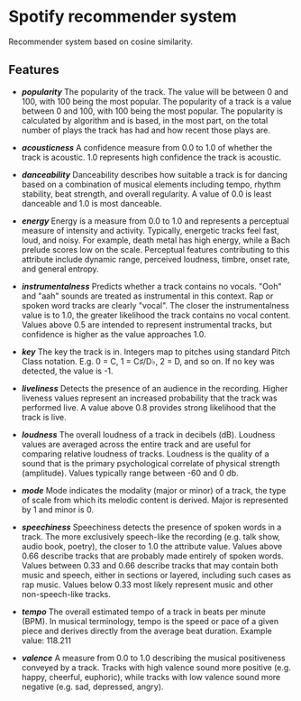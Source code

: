 # Spotify recommender system

Recommender system based on cosine similarity.
## Features


+  ***popularity*** The popularity of the track. The value will be between 0 and 100, with 100 being the most popular.
   The popularity of a track is a value between 0 and 100, with 100 being the most popular. The popularity is calculated by algorithm and is based, in the most part, on the total number of plays the track has had and how recent those plays are. 

+ ***acousticness*** A confidence measure from 0.0 to 1.0 of whether the track is acoustic. 1.0 represents high confidence the track is acoustic.
+  ***danceability*** Danceability describes how suitable a track is for dancing based on a combination of musical elements including tempo, rhythm stability, beat strength, and overall regularity. A value of 0.0 is least danceable and 1.0 is most danceable.
+  ***energy*** Energy is a measure from 0.0 to 1.0 and represents a perceptual measure of intensity and activity. Typically, energetic tracks feel fast, loud, and noisy. For example, death metal has high energy, while a Bach prelude scores low on the scale. Perceptual features contributing to this attribute include dynamic range, perceived loudness, timbre, onset rate, and general entropy.
+ ***instrumentalness*** Predicts whether a track contains no vocals. "Ooh" and "aah" sounds are treated as instrumental in this context. Rap or spoken word tracks are clearly "vocal". The closer the instrumentalness value is to 1.0, the greater likelihood the track contains no vocal content. Values above 0.5 are intended to represent instrumental tracks, but confidence is higher as the value approaches 1.0.
+  ***key*** The key the track is in. Integers map to pitches using standard Pitch Class notation. E.g. 0 = C, 1 = C♯/D♭, 2 = D, and so on. If no key was detected, the value is -1.
+  ***liveliness*** Detects the presence of an audience in the recording. Higher liveness values represent an increased probability that the track was performed live. A value above 0.8 provides strong likelihood that the track is live.
+ ***loudness*** The overall loudness of a track in decibels (dB). Loudness values are averaged across the entire track and are useful for comparing relative loudness of tracks. Loudness is the quality of a sound that is the primary psychological correlate of physical strength (amplitude). Values typically range between -60 and 0 db.
+ ***mode*** Mode indicates the modality (major or minor) of a track, the type of scale from which its melodic content is derived. Major is represented by 1 and minor is 0.
+  ***speechiness*** Speechiness detects the presence of spoken words in a track. The more exclusively speech-like the recording (e.g. talk show, audio book, poetry), the closer to 1.0 the attribute value. Values above 0.66 describe tracks that are probably made entirely of spoken words. Values between 0.33 and 0.66 describe tracks that may contain both music and speech, either in sections or layered, including such cases as rap music. Values below 0.33 most likely represent music and other non-speech-like tracks.
+  ***tempo*** The overall estimated tempo of a track in beats per minute (BPM). In musical terminology, tempo is the speed or pace of a given piece and derives directly from the average beat duration.  Example value: 118.211
+ ***valence*** A measure from 0.0 to 1.0 describing the musical positiveness conveyed by a track. Tracks with high valence sound more positive (e.g. happy, cheerful, euphoric), while tracks with low valence sound more negative (e.g. sad, depressed, angry).
